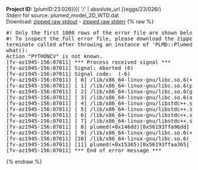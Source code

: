 **Project ID:** [plumID:23.026]({{ '/' | absolute_url }}eggs/23/026/)  
Stderr for source:  plumed_model_2D_WTD.dat   
Download: [zipped raw stdout](plumed_model_2D_WTD.dat.plumed.stdout.txt.zip) - [zipped raw stderr](plumed_model_2D_WTD.dat.plumed.stderr.txt.zip) 
{% raw %}
<pre>
#! Only the first 1000 rows of the error file are shown below
#! To inspect the full error file, please download the zipped raw stderr file above
terminate called after throwing an instance of 'PLMD::Plumed::Exception'
what():
Action "PYTHONCV" is not known.
[fv-az1945-156:07011] *** Process received signal ***
[fv-az1945-156:07011] Signal: Aborted (6)
[fv-az1945-156:07011] Signal code:  (-6)
[fv-az1945-156:07011] [ 0] /lib/x86_64-linux-gnu/libc.so.6(+0x45330)[0x7f5258245330]
[fv-az1945-156:07011] [ 1] /lib/x86_64-linux-gnu/libc.so.6(pthread_kill+0x11c)[0x7f525829eb2c]
[fv-az1945-156:07011] [ 2] /lib/x86_64-linux-gnu/libc.so.6(gsignal+0x1e)[0x7f525824527e]
[fv-az1945-156:07011] [ 3] /lib/x86_64-linux-gnu/libc.so.6(abort+0xdf)[0x7f52582288ff]
[fv-az1945-156:07011] [ 4] /lib/x86_64-linux-gnu/libstdc++.so.6(+0xa5ff5)[0x7f52586a5ff5]
[fv-az1945-156:07011] [ 5] /lib/x86_64-linux-gnu/libstdc++.so.6(+0xbb0da)[0x7f52586bb0da]
[fv-az1945-156:07011] [ 6] /lib/x86_64-linux-gnu/libstdc++.so.6(_ZSt10unexpectedv+0x0)[0x7f52586a5a55]
[fv-az1945-156:07011] [ 7] /lib/x86_64-linux-gnu/libstdc++.so.6(+0xa5a6f)[0x7f52586a5a6f]
[fv-az1945-156:07011] [ 8] plumed(+0x146dd)[0x56193ffa96dd]
[fv-az1945-156:07011] [ 9] /lib/x86_64-linux-gnu/libc.so.6(+0x2a1ca)[0x7f525822a1ca]
[fv-az1945-156:07011] [10] /lib/x86_64-linux-gnu/libc.so.6(__libc_start_main+0x8b)[0x7f525822a28b]
[fv-az1945-156:07011] [11] plumed(+0x15365)[0x56193ffaa365]
[fv-az1945-156:07011] *** End of error message ***
</pre>
{% endraw %}
